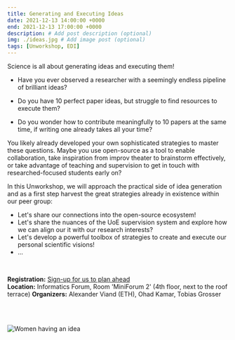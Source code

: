 ```yaml
---
title: Generating and Executing Ideas
date: 2021-12-13 14:00:00 +0000
end: 2021-12-13 17:00:00 +0000
description: # Add post description (optional)
img: ./ideas.jpg # Add image post (optional)
tags: [Unworkshop, EDI]
---
```


Science is all about generating ideas and executing them!

- Have you ever observed a researcher with a seemingly endless pipeline of
  brilliant ideas? 

- Do you have 10 perfect paper ideas, but struggle to find resources to
  execute them?

- Do you wonder how to contribute meaningfully to 10 papers at the same time,
  if writing one already takes all your time?


You likely already developed your own sophisticated strategies to master these
questions. Maybe you use open-source as a tool to enable collaboration, take
inspiration from improv theater to brainstorm effectively, or take advantage of
teaching and supervision to get in touch with researched-focused
students early on?

In this Unworkshop, we will approach the practical side of idea generation and
as a first step harvest the great strategies already in existence within our
peer group:

- Let's share our connections into the open-source ecosystem!
- Let's share the nuances of the UoE supervision system and explore how we can align
our it with our research interests?
- Let's develop a powerful toolbox of strategies to create and execute our
  personal scientific visions!
- ...

<br />

**Registration:** [Sign-up for us to plan ahead](https://forms.gle/UgnpU9PKXfoUioSB6)  
**Location:** Informatics Forum, Room 'MiniForum 2' (4th floor, next to the roof terrace)
**Organizers:** Alexander Viand (ETH),  Ohad Kamar, Tobias Grosser

<br />

<br />

![Women having an idea](./ideas-woman.jpg)
